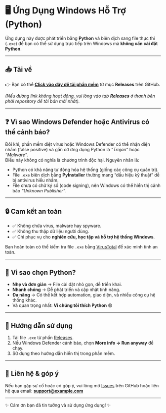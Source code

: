 # 🖥️ Ứng Dụng Windows Hỗ Trợ (Python)

Ứng dụng này được phát triển bằng **Python** và biên dịch sang file thực thi (`.exe`) để bạn có thể sử dụng trực tiếp trên Windows mà **không cần cài đặt Python**.

---

## 📥 Tải về
👉 Bạn có thể **[Click vào đây để tải phần mềm](../../releases/latest)** từ mục **Releases** trên GitHub.  

*(Nếu đường link không hoạt động, vui lòng vào tab **Releases** ở thanh bên phải repository để tải bản mới nhất).*

---

## ❓ Vì sao Windows Defender hoặc Antivirus có thể cảnh báo?

Đôi khi, phần mềm diệt virus hoặc Windows Defender có thể nhận diện nhầm (false positive) và gắn cờ ứng dụng Python là *“Trojan”* hoặc *“Malware”*.  
Điều này không có nghĩa là chương trình độc hại. Nguyên nhân là:

- Python có khả năng tự động hóa hệ thống (giống các công cụ quản trị).  
- File `.exe` biên dịch bằng **PyInstaller** thường mang “dấu hiệu kỹ thuật” dễ bị antivirus hiểu nhầm.  
- File chưa có chữ ký số (code signing), nên Windows có thể hiển thị cảnh báo *“Unknown Publisher”*.  

---

## 🔒 Cam kết an toàn

- ✅ Không chứa virus, malware hay spyware.  
- ✅ Không thu thập dữ liệu người dùng.  
- ✅ Chỉ phục vụ cho **nghiên cứu, học tập và hỗ trợ hệ thống Windows**.  

Bạn hoàn toàn có thể kiểm tra file `.exe` bằng [VirusTotal](https://www.virustotal.com) để xác minh tính an toàn.

---

## 🌟 Vì sao chọn Python?

- **Nhẹ và đơn giản** → File cài đặt nhỏ gọn, dễ triển khai.  
- **Nhanh chóng** → Dễ phát triển và cập nhật tính năng.  
- **Đa năng** → Có thể kết hợp automation, giao diện, và nhiều công cụ hệ thống khác.  
- Và quan trọng nhất: **Vì chúng tôi thích Python** 😄  

---

## 🚀 Hướng dẫn sử dụng

1. Tải file `.exe` từ phần [Releases](../../releases).  
2. Nếu Windows Defender cảnh báo, chọn **More info → Run anyway** để chạy.  
3. Sử dụng theo hướng dẫn hiển thị trong phần mềm.  

---

## 📩 Liên hệ & góp ý

Nếu bạn gặp sự cố hoặc có góp ý, vui lòng mở [Issues](../../issues) trên GitHub hoặc liên hệ qua email: **support@example.com**

---

✨ Cảm ơn bạn đã tin tưởng và sử dụng ứng dụng! ✨
